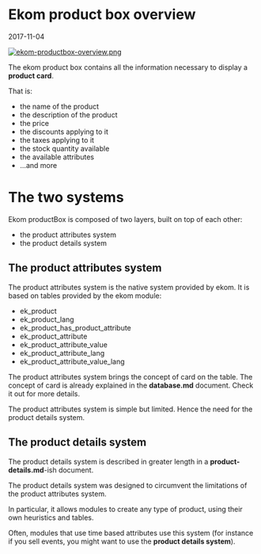 Ekom product box overview
=================
2017-11-04



[![ekom-productbox-overview.png](https://s19.postimg.org/jiixkqi6r/ekom-productbox-overview.png)](https://postimg.org/image/kkt43a0zz/)




The ekom product box contains all the information necessary to display a **product card**.

That is:

- the name of the product
- the description of the product
- the price
- the discounts applying to it
- the taxes applying to it
- the stock quantity available
- the available attributes 
- ...and more





The two systems
===================

Ekom productBox is composed of two layers, built on top of each other:

- the product attributes system
- the product details system


The product attributes system
----------------------------

The product attributes system is the native system provided by ekom.
It is based on tables provided by the ekom module:

- ek_product
- ek_product_lang
- ek_product_has_product_attribute
- ek_product_attribute
- ek_product_attribute_value
- ek_product_attribute_lang
- ek_product_attribute_value_lang


The product attributes system brings the concept of card on the table.
The concept of card is already explained in the **database.md** document.
Check it out for more details.


The product attributes system is simple but limited.
Hence the need for the product details system.



The product details system
-------------------------------
The product details system is described in greater length in a **product-details.md**-ish document.

The product details system was designed to circumvent the limitations of the product attributes system.

In particular, it allows modules to create any type of product, using their own heuristics and tables.

Often, modules that use time based attributes use this system (for instance if you sell events, you might
want to use the **product details system**).

